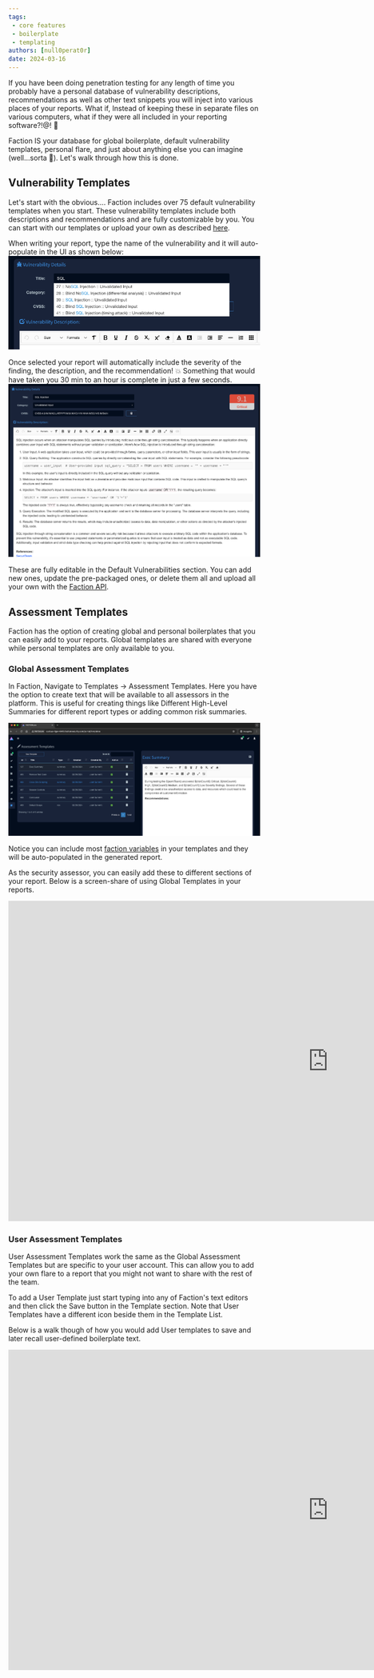```yaml
---
tags: 
 - core features
 - boilerplate
 - templating
authors: [null0perat0r]
date: 2024-03-16
---
```


If you have been doing penetration testing for any length of time you probably have a personal database of vulnerability descriptions, recommendations as well as other text snippets you will inject into various places of your reports. What if, Instead of keeping these in separate files on various computers, what if they were all included in your reporting software?!@! 🤯

Faction IS your database for global boilerplate, default vulnerability templates, personal flare, and just about anything else you can imagine (well...sorta 🤔). Let's walk through how this is done.
<!-- more -->
## Vulnerability Templates
Let's start with the obvious.... Faction includes over 75 default vulnerability templates when you start. These vulnerability templates include both descriptions and recommendations and are fully customizable by you. You can start with our templates or upload your own as described [here](/Importing%20Your%20Vulnerability%20Templates%20Via%20the%20API/).

When writing your report, type the name of the vulnerability and it will auto-populate in the UI as shown below:
![](/files/Pasted%20image%2020240316111751.png)

Once selected your report will automatically include the severity of the finding, the description, and the recommendation! 💥 Something that would have taken you 30 min to an hour is complete in just a few seconds.
![](/files/Pasted%20image%2020240316112114.png)

These are fully editable in the Default Vulnerabilities section. You can add new ones, update the pre-packaged ones, or delete them all and upload all your own with the [Faction API](/Importing%20Your%20Vulnerability%20Templates%20Via%20the%20API/).

## Assessment Templates
Faction has the option of creating global and personal boilerplates that you can easily add to your reports. Global templates are shared with everyone while personal templates are only available to you. 

### Global Assessment Templates
In Faction, Navigate to Templates -> Assessment Templates. Here you have the option to create text that will be available to all assessors in the platform. This is useful for creating things like Different High-Level Summaries for different report types or adding common risk summaries. 

![](/files/Pasted%20image%2020240316113341.png)

Notice you can include most [faction variables](/Custom%20Security%20Report%20Templates/) in your templates and they will be auto-populated in the generated report. 

As the security assessor, you can easily add these to different sections of your report. Below is a screen-share of using Global Templates in your reports. 

<iframe width="1280" height="641" src="https://www.youtube.com/embed/uucCzTkTfCk?hd=1" title="Using Global Templates in PenTesting Reprots" frameborder="0" allow="accelerometer; autoplay; clipboard-write; encrypted-media; gyroscope; picture-in-picture; web-share" allowfullscreen></iframe>

### User Assessment Templates
User Assessment Templates work the same as the Global Assessment Templates but are specific to your user account. This can allow you to add your own flare to a report that you might not want to share with the rest of the team. 

To add a User Template just start typing into any of Faction's text editors and then click the Save button in the Template section. Note that User Templates have a different icon beside them in the Template List. 

Below is a walk though of how you would add User templates to save and later recall user-defined boilerplate text.  

<iframe width="1280" height="641" src="https://www.youtube.com/embed/pMrvDNscN80?hd=1" title="Using User Defined Templates in PenTesting Reports" frameborder="0" allow="accelerometer; autoplay; clipboard-write; encrypted-media; gyroscope; picture-in-picture; web-share" allowfullscreen></iframe>
